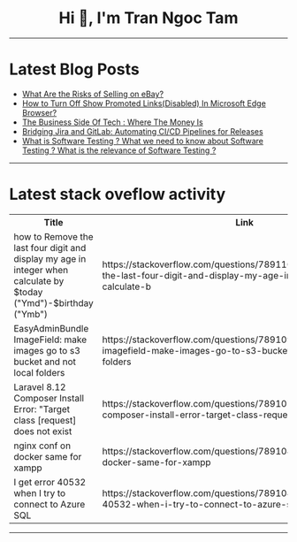 <h1 align="center">Hi 👋, I'm Tran Ngoc Tam</h1>

---

# Latest Blog Posts 
<!-- BLOG-POST-LIST:START -->
- [What Are the Risks of Selling on eBay?](https://dev.to/thompsonblog/what-are-the-risks-of-selling-on-ebay-33h8)
- [How to Turn Off Show Promoted Links&lpar;Disabled&rpar; In Microsoft Edge Browser?](https://dev.to/winsides/how-to-turn-off-show-promoted-linksdisabled-in-microsoft-edge-browser-4f9)
- [The Business Side Of Tech : Where The Money Is](https://dev.to/dev_olatunji/the-business-side-of-tech-where-the-money-is-4m28)
- [Bridging Jira and GitLab: Automating CI/CD Pipelines for Releases](https://dev.to/maxim_radugin/bridging-jira-and-gitlab-automating-cicd-pipelines-for-releases-3lob)
- [What is Software Testing ? What we need to know about Software Testing ? What is the relevance of Software Testing ?](https://dev.to/rvp_pat/what-is-software-testing-what-we-need-to-know-about-software-testing-what-is-the-relevance-of-software-testing--2bbh)
<!-- BLOG-POST-LIST:END -->

---

# Latest stack oveflow activity
<table>
  <tr><th>Title</th><th>Link</th></tr>
  <!-- STACKOVERFLOW:START --><tr><td>how to Remove the last four digit and display my age in integer when calculate by $today &lpar;&quot;Ymd&quot;&rpar;-$birthday &lpar;&quot;Ymb&quot;&rpar;</td><td>https://stackoverflow.com/questions/78911063/how-to-remove-the-last-four-digit-and-display-my-age-in-integer-when-calculate-b</td></tr><tr><td>EasyAdminBundle ImageField: make images go to s3 bucket and not local folders</td><td>https://stackoverflow.com/questions/78910960/easyadminbundle-imagefield-make-images-go-to-s3-bucket-and-not-local-folders</td></tr><tr><td>Laravel 8.12 Composer Install Error: &quot;Target class [request] does not exist</td><td>https://stackoverflow.com/questions/78910758/laravel-8-12-composer-install-error-target-class-request-does-not-exist</td></tr><tr><td>nginx conf on docker same for xampp</td><td>https://stackoverflow.com/questions/78910483/nginx-conf-on-docker-same-for-xampp</td></tr><tr><td>I get error 40532 when I try to connect to Azure SQL</td><td>https://stackoverflow.com/questions/78910472/i-get-error-40532-when-i-try-to-connect-to-azure-sql</td></tr><!-- STACKOVERFLOW:END -->
</table>

---


